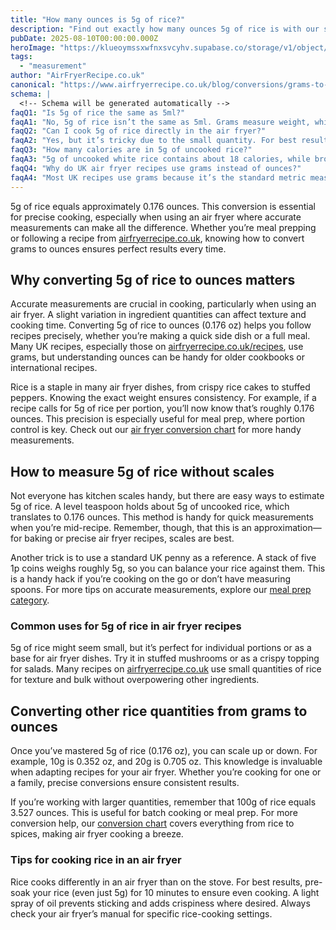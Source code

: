 ```yaml
---
title: "How many ounces is 5g of rice?"
description: "Find out exactly how many ounces 5g of rice is with our simple UK conversion guide. Perfect for air fryer recipes and meal prep!"
pubDate: 2025-08-10T00:00:00.000Z
heroImage: "https://klueoymssxwfnxsvcyhv.supabase.co/storage/v1/object/public/Shmucket/how-many-ounces-is-5g-of-rice.webp"
tags:
  - "measurement"
author: "AirFryerRecipe.co.uk"
canonical: "https://www.airfryerrecipe.co.uk/blog/conversions/grams-to-ounces/how-many-ounces-is-5g-of-rice"
schema: |
  <!-- Schema will be generated automatically -->
faqQ1: "Is 5g of rice the same as 5ml?"
faqA1: "No, 5g of rice isn’t the same as 5ml. Grams measure weight, while millilitres measure volume. The volume of 5g of rice depends on how it’s packed—it could range from roughly 5ml for tightly packed rice to 10ml for loose grains. For accuracy in air fryer recipes, always weigh rice rather than using volume measures."
faqQ2: "Can I cook 5g of rice directly in the air fryer?"
faqA2: "Yes, but it’s tricky due to the small quantity. For best results, mix 5g of rice with a bit of oil and water in a heatproof dish, then air fry at 180°C for 10-12 minutes. Stir halfway through. Alternatively, use it as part of larger recipes like stuffed vegetables or rice cakes."
faqQ3: "How many calories are in 5g of uncooked rice?"
faqA3: "5g of uncooked white rice contains about 18 calories, while brown rice has roughly 17 calories. This small portion is perfect for calorie-controlled air fryer meals. Remember that rice expands when cooked—5g uncooked yields about 15g cooked rice."
faqQ4: "Why do UK air fryer recipes use grams instead of ounces?"
faqA4: "Most UK recipes use grams because it’s the standard metric measurement for precision. Grams allow for more accurate small measurements (like 5g of rice) compared to ounces. However, understanding both systems helps when using international recipes or older cookbooks with your air fryer."
---
```

<p>5g of rice equals approximately 0.176 ounces. This conversion is essential for precise cooking, especially when using an air fryer where accurate measurements can make all the difference. Whether you’re meal prepping or following a recipe from <a href=https://www.airfryerrecipe.co.uk/>airfryerrecipe.co.uk</a>, knowing how to convert grams to ounces ensures perfect results every time.</p>

<h2>Why converting 5g of rice to ounces matters</h2>  
<p>Accurate measurements are crucial in cooking, particularly when using an air fryer. A slight variation in ingredient quantities can affect texture and cooking time. Converting 5g of rice to ounces (0.176 oz) helps you follow recipes precisely, whether you’re making a quick side dish or a full meal. Many UK recipes, especially those on <a href=https://www.airfryerrecipe.co.uk/recipes>airfryerrecipe.co.uk/recipes</a>, use grams, but understanding ounces can be handy for older cookbooks or international recipes.</p>  
<p>Rice is a staple in many air fryer dishes, from crispy rice cakes to stuffed peppers. Knowing the exact weight ensures consistency. For example, if a recipe calls for 5g of rice per portion, you’ll now know that’s roughly 0.176 ounces. This precision is especially useful for meal prep, where portion control is key. Check out our <a href=https://www.airfryerrecipe.co.uk/air-fryer-conversion-chart>air fryer conversion chart</a> for more handy measurements.</p>  

<h2>How to measure 5g of rice without scales</h2>  
<p>Not everyone has kitchen scales handy, but there are easy ways to estimate 5g of rice. A level teaspoon holds about 5g of uncooked rice, which translates to 0.176 ounces. This method is handy for quick measurements when you’re mid-recipe. Remember, though, that this is an approximation—for baking or precise air fryer recipes, scales are best.</p>  
<p>Another trick is to use a standard UK penny as a reference. A stack of five 1p coins weighs roughly 5g, so you can balance your rice against them. This is a handy hack if you’re cooking on the go or don’t have measuring spoons. For more tips on accurate measurements, explore our <a href=https://www.airfryerrecipe.co.uk/recipe-category/meal-prep>meal prep category</a>.</p>  

<h3>Common uses for 5g of rice in air fryer recipes</h3>  
<p>5g of rice might seem small, but it’s perfect for individual portions or as a base for air fryer dishes. Try it in stuffed mushrooms or as a crispy topping for salads. Many recipes on <a href=https://www.airfryerrecipe.co.uk/>airfryerrecipe.co.uk</a> use small quantities of rice for texture and bulk without overpowering other ingredients.</p>  

<h2>Converting other rice quantities from grams to ounces</h2>  
<p>Once you’ve mastered 5g of rice (0.176 oz), you can scale up or down. For example, 10g is 0.352 oz, and 20g is 0.705 oz. This knowledge is invaluable when adapting recipes for your air fryer. Whether you’re cooking for one or a family, precise conversions ensure consistent results.</p>  
<p>If you’re working with larger quantities, remember that 100g of rice equals 3.527 ounces. This is useful for batch cooking or meal prep. For more conversion help, our <a href=https://www.airfryerrecipe.co.uk/air-fryer-conversion-chart>conversion chart</a> covers everything from rice to spices, making air fryer cooking a breeze.</p>  

<h3>Tips for cooking rice in an air fryer</h3>  
<p>Rice cooks differently in an air fryer than on the stove. For best results, pre-soak your rice (even just 5g) for 10 minutes to ensure even cooking. A light spray of oil prevents sticking and adds crispiness where desired. Always check your air fryer’s manual for specific rice-cooking settings.</p>
